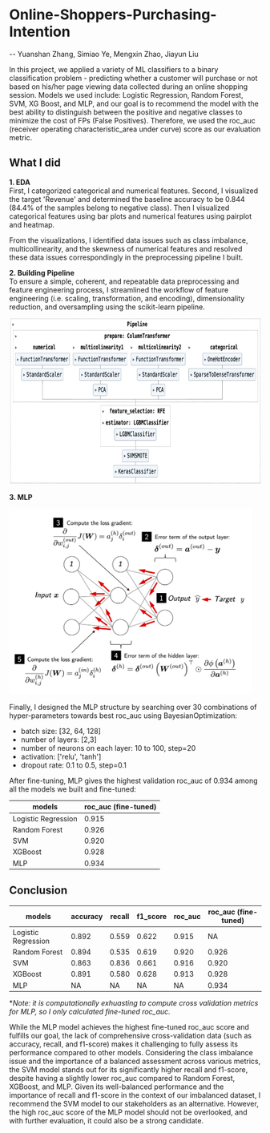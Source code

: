 # Online-Shoppers-Purchasing-Intention
-- Yuanshan Zhang, Simiao Ye, Mengxin Zhao, Jiayun Liu

In this project, we applied a variety of ML classifiers to a binary classification problem - predicting whether a customer will purchase or not based on his/her page viewing data collected during an online shopping session. Models we used include: Logistic Regression, Random Forest, SVM, XG Boost, and MLP, and our goal is to recommend the model with
the best ability to distinguish between the positive and negative classes to minimize the cost of FPs (False Positives). Therefore, we used the roc_auc (receiver operating characteristic_area under curve) score as our evaluation metric.

## What I did
**1. EDA**\
First, I categorized categorical and numerical features. Second, I visualized the target 'Revenue' and determined the baseline accuracy to be 0.844 (84.4% of the samples belong to negative class). Then I visualized categorical features using bar plots and numerical features using pairplot and heatmap.

From the visualizations, I identified data issues such as class imbalance, multicollinearity, and the skewness of numerical features and resolved these data issues correspondingly in the preprocessing pipeline I built.

**2. Building Pipeline**\
To ensure a simple, coherent, and repeatable data preprocessing and feature engineering process, I streamlined the workflow of feature engineering (i.e. scaling, transformation, and encoding), dimensionality reduction, and oversampling using the scikit-learn pipeline. 

<img src="images/sklearn_pipeline.png" alt="示例图片" width="755" height="332">

**3. MLP**

<img src="images/MLP.png" alt="示例图片" width="485" height="371">

Finally, I designed the MLP structure by searching over 30 combinations of hyper-parameters towards best roc_auc using BayesianOptimization:

- batch size: [32, 64, 128]
- number of layers: [2,3]
- number of neurons on each layer: 10 to 100, step=20
- activation: ['relu', 'tanh']
- dropout rate: 0.1 to 0.5, step=0.1

After fine-tuning, MLP gives the highest validation roc_auc of 0.934 among all the models we built and fine-tuned:

| models | roc_auc (fine-tuned) |
|-------|-------|
| Logistic Regression | 0.915 |
| Random Forest | 0.926 |
| SVM | 0.920 |
| XGBoost | 0.928 |
| MLP | 0.934 |

## Conclusion
| models | accuracy | recall | f1_score | roc_auc | roc_auc (fine-tuned) |
|-------|-------|-------|-------|-------|-------|
| Logistic Regression | 0.892 | 0.559 | 0.622 | 0.915 | NA |
| Random Forest | 0.894 | 0.535 | 0.619 | 0.920 | 0.926 |
| SVM | 0.863 | 0.836 | 0.661 | 0.916 | 0.920 |
| XGBoost | 0.891 | 0.580 | 0.628 | 0.913 | 0.928 |
| MLP | NA | NA | NA | NA | 0.934 |

**Note: it is computationally exhuasting to compute cross validation metrics for MLP, so I only calculated fine-tuned roc_auc.*

While the MLP model achieves the highest fine-tuned roc_auc score and fulfills our goal, the lack of comprehensive cross-validation data (such as accuracy, recall, and f1-score) makes it challenging to fully assess its performance compared to other models. Considering the class imbalance issue and the importance of a balanced assessment across various metrics, the SVM model stands out for its significantly higher recall and f1-score, despite having a slightly lower roc_auc compared to Random Forest, XGBoost, and MLP. Given its well-balanced performance and the importance of recall and f1-score in the context of our imbalanced dataset, I recommend the SVM model to our stakeholders as an alternative. However, the high roc_auc score of the MLP model should not be overlooked, and with further evaluation, it could also be a strong candidate.
